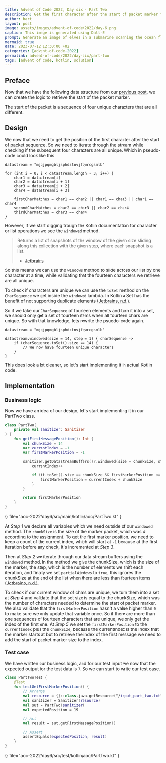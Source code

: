 ```yaml
---
title: Advent of Code 2022, Day six - Part Two
description: Get the first character after the start of packet marker from the stream.
author: bart
layout: post
image: assets/images/advent-of-code/2022/day-6.png
caption: This image is generated using Dall-E
prompt: Generate an image of elves in a submarine scanning the ocean floor with sonar rays in a minimalistic flat design
mermaid: true
date: 2023-07-12 12:30:00 +02
categories: [advent-of-code-2022]
permalink: advent-of-code/2022/day-six/part-two
tags: [advent of code, kotlin, solution]
---
```


## Preface

Now that we have the following data structure from our [previous post](./2023-06-28-sanitizer.md), we can create the logic to retrieve the  start of the packet marker.

The start of the packet is a sequence of four unique characters that are all different.

## Design

We now that we need to get the position of the first character after the start of packet sequence. So we need to iterate through
the stream while checking if the subsequent four characters are all unique. Which in pseudo-code could look like this

```
datastream = "mjqjpqmgbljsphdztnvjfqwrcgsmlb"

for (int i = 0; i < datastream.length - 3; i++) {
    char1 = datastream[i]
    char2 = datastream[i + 1]
    char3 = datastream[i + 2]
    char4 = datastream[i + 3]

    firstCharMatches = char1 == char2 || char1 == char3 || char1 == char4
    secondCharMatches = char2 == char3 || char2 == char4
    thirdCharMatches = char3 == char4
}
```

However, if we start digging trough the Kotlin documentation for character or list operations we see the `windowed` method. 

> Returns a list of snapshots of the window of the given size sliding along this collection with the given step, where each snapshot is a list.
> - [Jetbrains](https://kotlinlang.org/api/latest/jvm/stdlib/kotlin.collections/windowed.html)

So this means we can use the `windows` method to slide across our list by one character at a time, while validating that the fourteen characters we retrieve are all unique.

To check if characters are unique we can use the `toSet` method on the `CharSequence` we get inside the `windowed` lambda.
In Kotlin a Set has the benefit of not supporting duplicate elements [(Jetbrains, n.d.)](https://kotlinlang.org/api/latest/jvm/stdlib/kotlin.collections/-set/#kotlin.collections.Set).

So if we take our `CharSequence` of fourteen elements and turn it into a set, we should only get a set of fourteen items when all fourteen chars are unique. So with that knowledge, lets rewrite the psuedo-code again.

```
datastream = "mjqjpqmgbljsphdztnvjfqwrcgsmlb"

datastream.windowed(size = 14, step = 1) { charSequence ->
    if (charSequence.toSet().size == 14) {
        // We now have fourteen unique characters
    }
}
```

This does look a lot cleaner, so let's start implementing it in actual Kotlin code.

## Implementation

### Business logic

Now we have an idea of our design, let's start implementing it in our PartTwo class.

```kotlin
class PartTwo(
    private val sanitizer: Sanitizer
) {
    fun getFirstMessagePosition(): Int {
        val chunkSize = 14
        var currentIndex = -1
        var firstMarkerPosition = -1

        sanitizer.getDatastreamBuffers()?.windowed(size = chunkSize, step = 1, partialWindows = true) {
            currentIndex++

            if (it.toSet().size == chunkSize && firstMarkerPosition <= 0) {
                firstMarkerPosition = currentIndex + chunkSize
            }
        }

        return firstMarkerPosition
    }
}
```
{: file="aoc-2022/day6/src/main/kotlin/aoc/PartTwo.kt" }

At _Step 1_ we declare all variables which we need outside of our `windowed` method. The `chunkSize` is the size of the marker packet, which was `4` according to the assignment. To get the first marker position, we need to keep a count of the current index, which will start at `-1` because at the first iteration before any check, it's incremented at _Step 3_.

Then at _Step 2_ we iterate through our data stream buffers using the `windowed` method. In the method we give the chunkSize, which is the size of the marker, the step, which is the number of elements we shift each iteration, and finally we set `partialWindows` to `true`, this ignores the chunkSize at the end of the list when there are less than fourteen items [(Jetbrains, n.d.)](https://kotlinlang.org/api/latest/jvm/stdlib/kotlin.collections/windowed.html).

To check if our current window of chars are unique, we turn them into a set at _Step 4_ and validate that the set size is equal to the chunkSize, which was the number of characters needed to determine the start of packet marker. We also validate that the `firstMarkerPosition` hasn't a value higher than `0` to make sure we only update that variable once. So if there are more than one sequences of fourteen characters that are unique, we only get the index of the first one. At _Step 5_ we set the `firstMarkerPosition` to the `currentIndex` plus the `chunkSize`, because the currentIndex is the index that the marker starts at but to retrieve the index of the first message we need to add the start of packet marker size to the index.

### Test case

We have written our business logic, and for our test input we now that the expected output for the test data is `7`. So we can start to write our test case.

```kotlin
class PartTwoTest {
    @Test
    fun testGetFirstMarkerPosition() {
        // Arrange
        val resource = {}::class.java.getResource("/input_part_two.txt")
        val sanitizer = Sanitizer(resource)
        val sut = PartTwo(sanitizer)
        val expectedPosition = 19

        // Act
        val result = sut.getFirstMessagePosition()

        // Assert
        assertEquals(expectedPosition, result)
    }
}
```
{: file="aoc-2022/day6/src/test/kotlin/aoc/PartTwo.kt" }
